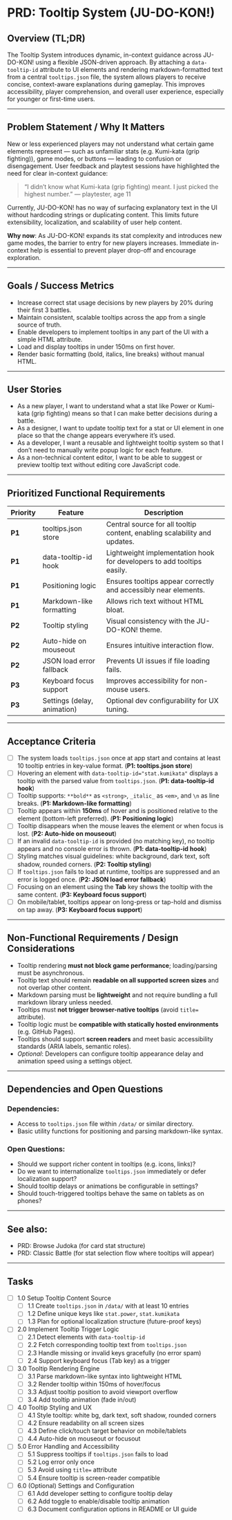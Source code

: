 # PRD: Tooltip System (JU-DO-KON!)

## Overview (TL;DR)

The Tooltip System introduces dynamic, in-context guidance across JU-DO-KON! using a flexible JSON-driven approach. By attaching a `data-tooltip-id` attribute to UI elements and rendering markdown-formatted text from a central `tooltips.json` file, the system allows players to receive concise, context-aware explanations during gameplay. This improves accessibility, player comprehension, and overall user experience, especially for younger or first-time users.

---

## Problem Statement / Why It Matters

New or less experienced players may not understand what certain game elements represent — such as unfamiliar stats (e.g. Kumi-kata (grip fighting)), game modes, or buttons — leading to confusion or disengagement. User feedback and playtest sessions have highlighted the need for clear in-context guidance:

> “I didn’t know what Kumi-kata (grip fighting) meant. I just picked the highest number.” — playtester, age 11

Currently, JU-DO-KON! has no way of surfacing explanatory text in the UI without hardcoding strings or duplicating content. This limits future extensibility, localization, and scalability of user help content.

**Why now**: As JU-DO-KON! expands its stat complexity and introduces new game modes, the barrier to entry for new players increases. Immediate in-context help is essential to prevent player drop-off and encourage exploration.

---

## Goals / Success Metrics

- Increase correct stat usage decisions by new players by 20% during their first 3 battles.
- Maintain consistent, scalable tooltips across the app from a single source of truth.
- Enable developers to implement tooltips in any part of the UI with a simple HTML attribute.
- Load and display tooltips in under 150ms on first hover.
- Render basic formatting (bold, italics, line breaks) without manual HTML.

---

## User Stories

- As a new player, I want to understand what a stat like Power or Kumi-kata (grip fighting) means so that I can make better decisions during a battle.
- As a designer, I want to update tooltip text for a stat or UI element in one place so that the change appears everywhere it’s used.
- As a developer, I want a reusable and lightweight tooltip system so that I don’t need to manually write popup logic for each feature.
- As a non-technical content editor, I want to be able to suggest or preview tooltip text without editing core JavaScript code.

---

## Prioritized Functional Requirements

| Priority | Feature                     | Description                                                                 |
|----------|-----------------------------|-----------------------------------------------------------------------------|
| **P1**   | tooltips.json store         | Central source for all tooltip content, enabling scalability and updates.    |
| **P1**   | data-tooltip-id hook        | Lightweight implementation hook for developers to add tooltips easily.       |
| **P1**   | Positioning logic           | Ensures tooltips appear correctly and accessibly near elements.              |
| **P1**   | Markdown-like formatting    | Allows rich text without HTML bloat.                                         |
| **P2**   | Tooltip styling             | Visual consistency with the JU-DO-KON! theme.                               |
| **P2**   | Auto-hide on mouseout       | Ensures intuitive interaction flow.                                         |
| **P2**   | JSON load error fallback    | Prevents UI issues if file loading fails.                                   |
| **P3**   | Keyboard focus support      | Improves accessibility for non-mouse users.                                 |
| **P3**   | Settings (delay, animation) | Optional dev configurability for UX tuning.                                 |

---

## Acceptance Criteria

- [ ] The system loads `tooltips.json` once at app start and contains at least 10 tooltip entries in key-value format. (**P1: tooltips.json store**)
- [ ] Hovering an element with `data-tooltip-id="stat.kumikata"` displays a tooltip with the parsed value from `tooltips.json`. (**P1: data-tooltip-id hook**)
- [ ] Tooltip supports: `**bold**` as `<strong>`, `_italic_` as `<em>`, and `\n` as line breaks. (**P1: Markdown-like formatting**)
- [ ] Tooltip appears within **150ms** of hover and is positioned relative to the element (bottom-left preferred). (**P1: Positioning logic**)
- [ ] Tooltip disappears when the mouse leaves the element or when focus is lost. (**P2: Auto-hide on mouseout**)
- [ ] If an invalid `data-tooltip-id` is provided (no matching key), no tooltip appears and no console error is thrown. (**P1: data-tooltip-id hook**)
- [ ] Styling matches visual guidelines: white background, dark text, soft shadow, rounded corners. (**P2: Tooltip styling**)
- [ ] If `tooltips.json` fails to load at runtime, tooltips are suppressed and an error is logged once. (**P2: JSON load error fallback**)
- [ ] Focusing on an element using the **Tab** key shows the tooltip with the same content. (**P3: Keyboard focus support**)
- [ ] On mobile/tablet, tooltips appear on long-press or tap-hold and dismiss on tap away. (**P3: Keyboard focus support**)

---

## Non-Functional Requirements / Design Considerations

- Tooltip rendering **must not block game performance**; loading/parsing must be asynchronous.
- Tooltip text should remain **readable on all supported screen sizes** and not overlap other content.
- Markdown parsing must be **lightweight** and not require bundling a full markdown library unless needed.
- Tooltips must **not trigger browser-native tooltips** (avoid `title=` attribute).
- Tooltip logic must be **compatible with statically hosted environments** (e.g. GitHub Pages).
- Tooltips should support **screen readers** and meet basic accessibility standards (ARIA labels, semantic roles).
- *Optional*: Developers can configure tooltip appearance delay and animation speed using a settings object.

---

## Dependencies and Open Questions

### Dependencies:
- Access to `tooltips.json` file within `/data/` or similar directory.
- Basic utility functions for positioning and parsing markdown-like syntax.

### Open Questions:
- Should we support richer content in tooltips (e.g. icons, links)?
- Do we want to internationalize `tooltips.json` immediately or defer localization support?
- Should tooltip delays or animations be configurable in settings?
- Should touch-triggered tooltips behave the same on tablets as on phones?

---

## See also:

- PRD: Browse Judoka (for card stat structure)
- PRD: Classic Battle (for stat selection flow where tooltips will appear)

---

## Tasks

- [ ] 1.0 Setup Tooltip Content Source
  - [ ] 1.1 Create `tooltips.json` in `/data/` with at least 10 entries
  - [ ] 1.2 Define unique keys like `stat.power`, `stat.kumikata`
  - [ ] 1.3 Plan for optional localization structure (future-proof keys)

- [ ] 2.0 Implement Tooltip Trigger Logic
  - [ ] 2.1 Detect elements with `data-tooltip-id`
  - [ ] 2.2 Fetch corresponding tooltip text from `tooltips.json`
  - [ ] 2.3 Handle missing or invalid keys gracefully (no error spam)
  - [ ] 2.4 Support keyboard focus (Tab key) as a trigger

- [ ] 3.0 Tooltip Rendering Engine
  - [ ] 3.1 Parse markdown-like syntax into lightweight HTML
  - [ ] 3.2 Render tooltip within 150ms of hover/focus
  - [ ] 3.3 Adjust tooltip position to avoid viewport overflow
  - [ ] 3.4 Add tooltip animation (fade in/out)

- [ ] 4.0 Tooltip Styling and UX
  - [ ] 4.1 Style tooltip: white bg, dark text, soft shadow, rounded corners
  - [ ] 4.2 Ensure readability on all screen sizes
  - [ ] 4.3 Define click/touch target behavior on mobile/tablets
  - [ ] 4.4 Auto-hide on mouseout or focusout

- [ ] 5.0 Error Handling and Accessibility
  - [ ] 5.1 Suppress tooltips if `tooltips.json` fails to load
  - [ ] 5.2 Log error only once
  - [ ] 5.3 Avoid using `title=` attribute
  - [ ] 5.4 Ensure tooltip is screen-reader compatible

- [ ] 6.0 (Optional) Settings and Configuration
  - [ ] 6.1 Add developer setting to configure tooltip delay
  - [ ] 6.2 Add toggle to enable/disable tooltip animation
  - [ ] 6.3 Document configuration options in README or UI guide